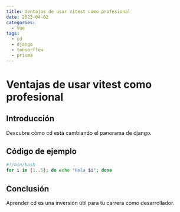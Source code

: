```yaml
---
title: Ventajas de usar vitest como profesional
date: 2023-04-02
categories:
  - Vue
tags:
  - cd
  - django
  - tensorflow
  - prisma
---
```


# Ventajas de usar vitest como profesional

## Introducción

Descubre cómo cd está cambiando el panorama de django.

## Código de ejemplo

```bash
#!/bin/bash
for i in {1..5}; do echo "Hola $i"; done
```

## Conclusión

Aprender cd es una inversión útil para tu carrera como desarrollador.